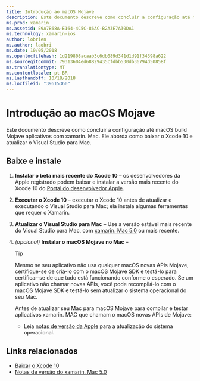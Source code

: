```yaml
---
title: Introdução ao macOS Mojave
description: Este documento descreve como concluir a configuração até macOS build Mojave aplicativos com xamarin. Mac. Ele aborda como baixar o Xcode 10 e atualizar o Visual Studio para Mac.
ms.prod: xamarin
ms.assetid: E9A7B68A-E164-4C5C-86AC-B2A3E7A30DA1
ms.technology: xamarin-ios
author: lobrien
ms.author: laobri
ms.date: 10/05/2018
ms.openlocfilehash: 1d219808acaab3c6db089d341d1d91f34398a622
ms.sourcegitcommit: 79313604ed68829435cfdbb530db36794d50858f
ms.translationtype: MT
ms.contentlocale: pt-BR
ms.lasthandoff: 10/18/2018
ms.locfileid: "39615360"
---
```

# <a name="get-started-with-macos-mojave"></a>Introdução ao macOS Mojave

Este documento descreve como concluir a configuração até macOS build Mojave aplicativos com xamarin. Mac. Ele aborda como baixar o Xcode 10 e atualizar o Visual Studio para Mac.

## <a name="download-and-install"></a>Baixe e instale

1. **Instalar o beta mais recente do Xcode 10** – os desenvolvedores da Apple registrado podem baixar e instalar a versão mais recente do Xcode 10 do [Portal do desenvolvedor Apple](https://developer.apple.com/download/).

2. **Executar o Xcode 10** – executar o Xcode 10 antes de atualizar e executando o Visual Studio para Mac; ela instala algumas ferramentas que requer o Xamarin.

3. **Atualizar o Visual Studio para Mac** – Use a versão estável mais recente do Visual Studio para Mac, com [xamarin. Mac 5.0](https://developer.xamarin.com/releases/mac/xamarin.mac_5/xamarin.mac_5.0/) ou mais recente.

4. _(opcional)_  **Instalar o macOS Mojave no Mac** –

   > [!TIP]
   > Mesmo se seu aplicativo não usa qualquer macOS novas APIs Mojave, certifique-se de criá-lo com o macOS Mojave SDK e testá-lo para certificar-se de que tudo está funcionando conforme o esperado. Se um aplicativo não chamar novas APIs, você pode recompilá-lo com o macOS Mojave SDK e testá-lo sem atualizar o sistema operacional do seu Mac.
   >
   > Antes de atualizar seu Mac para macOS Mojave para compilar e testar aplicativos xamarin. MAC que chamam o macOS novas APIs de Mojave:
   >
   > - Leia [notas de versão da Apple](https://developer.apple.com/download/) para a atualização do sistema operacional.

## <a name="related-links"></a>Links relacionados

- [Baixar o Xcode 10](https://developer.apple.com/download/)
- [Notas de versão do xamarin. Mac 5.0](https://developer.xamarin.com/releases/mac/xamarin.mac_5/xamarin.mac_5.0/)
